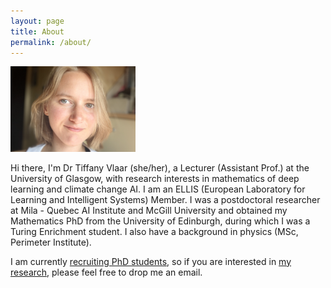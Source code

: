```yaml
---
layout: page
title: About
permalink: /about/
---
```


<img src="/pics/me2.jpeg" width="200"/>

Hi there, I'm Dr Tiffany Vlaar (she/her), a Lecturer (Assistant Prof.) at the University of Glasgow, with research interests in mathematics of deep learning and climate change AI. 
I am an ELLIS (European Laboratory for Learning and Intelligent Systems) Member. I was a postdoctoral researcher at Mila - Quebec AI Institute and McGill University and obtained my Mathematics PhD from the University of Edinburgh, during which I was a Turing Enrichment student. I also have a background in physics (MSc, Perimeter Institute).

I am currently [recruiting PhD students]({{TiffanyVlaar.github.io}}/supervision), 
so if you are interested in [my research]({{TiffanyVlaar.github.io}}/research), please feel free to drop me an email. 

<!---always looking for new collaborators-

always open to hearing from [interested students]({{TiffanyVlaar.github.io}}/supervision) and possible collaborations
 -->

